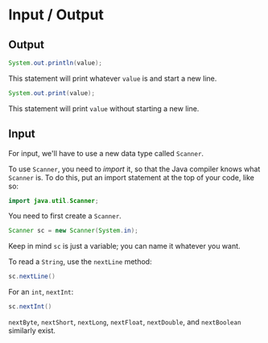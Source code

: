 # Input / Output
## Output
```java
System.out.println(value);
```
This statement will print whatever `value` is and start a new line.

```java
System.out.print(value);
```

This statement will print `value` without starting a new line.

## Input
For input, we'll have to use a new data type called `Scanner`.

To use `Scanner`, you need to *import* it, so that the Java compiler knows what `Scanner` is. To do this, put an import statement at the top of your code, like so:
```java
import java.util.Scanner;
```

You need to first create a `Scanner`.
```java
Scanner sc = new Scanner(System.in);
```
Keep in mind `sc` is just a variable; you can name it whatever you want.

To read a `String`, use the `nextLine` method:
```java
sc.nextLine()
```

For an `int`, `nextInt`:
```java
sc.nextInt()
```

`nextByte`, `nextShort`, `nextLong`, `nextFloat`, `nextDouble`, and `nextBoolean` similarly exist.


